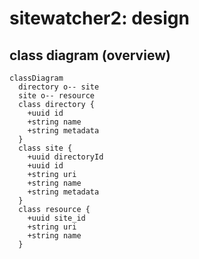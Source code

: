 # sitewatcher2: design

## class diagram (overview)

```mermaid
classDiagram
  directory o-- site
  site o-- resource
  class directory {
    +uuid id
    +string name
    +string metadata
  }
  class site {
    +uuid directoryId
    +uuid id
    +string uri
    +string name
    +string metadata
  }
  class resource {
    +uuid site_id
    +string uri
    +string name
  }
```
